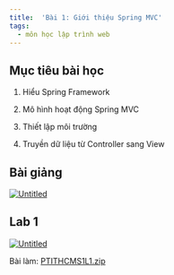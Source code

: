 ```yaml
---
title:  'Bài 1: Giới thiệu Spring MVC'
tags:
  - môn học lập trình web
---
```


## Mục tiêu bài học
1. Hiểu Spring Framework

2. Mô hình hoạt động Spring MVC

3. Thiết lập môi trường

4. Truyền dữ liệu từ Controller sang View

## Bài giảng
[![Untitled](https://user-images.githubusercontent.com/83690404/133948690-7acfc719-88e6-4004-bb4d-f60ad5b3a1fa.png)](https://aohkgnadnart.github.io/box/SpringMVC_Lesson1.pdf)

## Lab 1
[![Untitled](https://user-images.githubusercontent.com/83690404/133948690-7acfc719-88e6-4004-bb4d-f60ad5b3a1fa.png)](https://github.com/aohkgnadnart/aohkgnadnart.github.io/box/LAB1.pdf)

Bài làm: [PTITHCMS1L1.zip](https://github.com/aohkgnadnart/aohkgnadnart.github.io/files/7194358/PTITHCMS1L1.zip)
